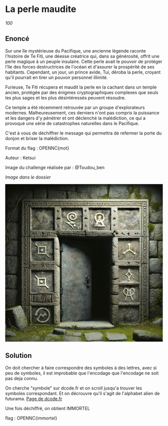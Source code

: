 # La perle maudite
_100_

## Enoncé
Sur une île mystérieuse du Pacifique, une ancienne légende raconte l'histoire de Te Fiti, une déesse créatrice qui, dans sa générosité, offrit une perle magique à un peuple insulaire. Cette perle avait le pouvoir de protéger l'île des forces destructrices de l'océan et d'assurer la prospérité de ses habitants. Cependant, un jour, un prince avide, Tui, déroba la perle, croyant qu'il pourrait en tirer un pouvoir personnel illimité.

Furieuse, Te Fiti récupera et maudit la perle en la cachant dans un temple ancien, protégée par des énigmes cryptographiques complexes que seuls les plus sages et les plus désintéressés peuvent résoudre.

Ce temple a été récemment retrouvée par un groupe d'explorateurs modernes. Malheureusement, ces derniers n'ont pas compris la puissance et les dangers d'y pénétrer et ont déclenché la malédiction, ce qui a provoqué une série de catastrophes naturelles dans le Pacifique.

C'est à vous de déchiffrer le message qui permettra de refermer la porte du donjon et briser la malédiction.

Format du flag : OPENNC{mot}

Auteur : Ketsui

Image du challenge réalisée par : @Toudou_ben

_Image dans le dossier_

![Chall](https://github.com/Nem0oo/Writeups/blob/main/Hackagou_2024/CRYPTO_La-perle-maudite/chall.jpg?raw=true)


## Solution
On doit chercher à faire correspondre des symboles à des lettres, avec si peu de symboles, il est improbable que l'encodage que l'encodage ne soit pas deja connu.

On cherche "symbole" sur dcode.fr et on scroll jusqu'a trouver les symboles correspondant.
Et on décrouvre qu'il s'agit de l'alphabet alien de futurama.
[Page de dcode.fr](https://www.dcode.fr/alphabet-alien-futurama)

Une fois déchiffré, on obtient IMMORTEL

flag : OPENNC{immortel}
